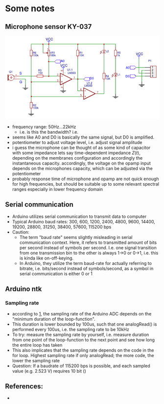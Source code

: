 # Some notes

## Microphone sensor KY-037

![alt text](image.png)

- frequency range: 50Hz...22kHz
    - i.e. is this the bandwidth? i.e.
- seems like A0 and D0 is basically the same signal, but D0 is amplified.
- potentiometer to adjust voltage level, i.e. adjust signal amplitude
- i guess the microphone can be thought of as some kind of capacitor with some impedance lets say time-dependent impedance $Z(t)$, depending on the membranes configuration and accordingly the instantaneous capacity. accordingly, the voltage on the opamp input depends on the microphones capacity, which can be adjusted via the potentiometer
- probably response time of microphone and opamp are not quick enough for high frequencies, but should be suitable up to some relevant spectral ranges especially in lower frequency domain


## Serial communication
- Arduino utilizes serial communication to transmit data to computer
- Typical Arduino baud rates: 300, 600, 1200, 2400, 4800, 9600, 14400, 19200, 28800, 31250, 38400, 57600, 115200 bps
- Caution:
    - The term "baud rate" seems slightly misleading in serial communication context. Here, it refers to transmitted amount of bits per second instead of symbols per second. I.e. one signal transition from one transmission bin to the other is always 1->0 or 0->1, i.e. this is kinda like on-off-keying.
    - In Arduino, they utilize the term baud-rate for actually referring to bitrate, i.e. bits/second instead of symbols/second, as a symbol in serial communication is either 0 or 1


## Arduino ntk
### Sampling rate
- according to [1], the sampling rate of the Arduino ADC depends on the "minimum duration of the loop-function".
- This duration is lower bounded by 100us, such that one analogRead() is performed every 100us, i.e. the sampling rate to be 10kHz
- To try: measure the sampling rate by yourself, i.e. measure duration from one point of the loop-function to the next point and see how long the entire loop has taken
- This also implicates that the sampling rate depends on the code in the for loop. Highest sampling rate if only analogRead; the more code, the lower the sampling rate
- Question: If a baudrate of 115200 bps is possible, and each sampled value (e.g. 2.523 V) requires 10 bit ()


## References:
- [1]: https://forum.arduino.cc/t/sampling-rate-in-arduino/1097624/10